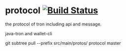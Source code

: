# protocol [![Build Status](https://travis-ci.org/tronprotocol/protocol.svg?branch=master)](https://travis-ci.org/tronprotocol/protocol)


the protocol of tron including api and message.

java-tron and wallet-cli

git subtree pull --prefix src/main/protos/ protocol master
